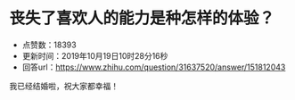 # 丧失了喜欢人的能力是种怎样的体验？
- 点赞数：18393
- 更新时间：2019年10月19日10时28分16秒
- 回答url：https://www.zhihu.com/question/31637520/answer/151812043
<body>
 <p data-pid="UoFeLI8y">我已经结婚啦，祝大家都幸福！</p>
</body>